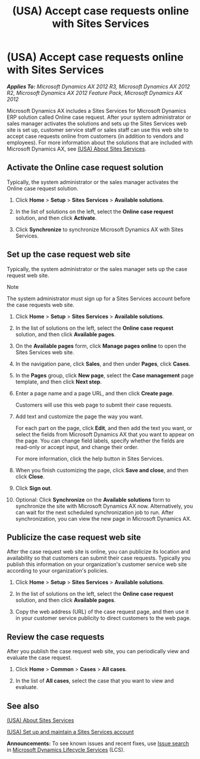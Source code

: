 ﻿---
title: (USA) Accept case requests online with Sites Services
TOCTitle: (USA) Accept case requests online with Sites Services
ms:assetid: b95319ad-cc44-47b8-8b34-5c8af0bf2981
ms:mtpsurl: https://technet.microsoft.com/en-us/library/Hh242763(v=AX.60)
ms:contentKeyID: 36059116
ms.date: 04/18/2014
mtps_version: v=AX.60
---

# (USA) Accept case requests online with Sites Services 


_**Applies To:** Microsoft Dynamics AX 2012 R3, Microsoft Dynamics AX 2012 R2, Microsoft Dynamics AX 2012 Feature Pack, Microsoft Dynamics AX 2012_

Microsoft Dynamics AX includes a Sites Services for Microsoft Dynamics ERP solution called Online case request. After your system administrator or sales manager activates the solutions and sets up the Sites Services web site is set up, customer service staff or sales staff can use this web site to accept case requests online from customers (in addition to vendors and employees). For more information about the solutions that are included with Microsoft Dynamics AX, see [(USA) About Sites Services](usa-about-sites-services.md).

## Activate the Online case request solution

Typically, the system administrator or the sales manager activates the Online case request solution.

1.  Click **Home** \> **Setup** \> **Sites Services** \> **Available solutions**.

2.  In the list of solutions on the left, select the **Online case request** solution, and then click **Activate**.

3.  Click **Synchronize** to synchronize Microsoft Dynamics AX with Sites Services.

## Set up the case request web site

Typically, the system administrator or the sales manager sets up the case request web site.


> [!NOTE]
> <P>The system administrator must sign up for a Sites Services account before the case requests web site.</P>



1.  Click **Home** \> **Setup** \> **Sites Services** \> **Available solutions**.

2.  In the list of solutions on the left, select the **Online case request** solution, and then click **Available pages**.

3.  On the **Available pages** form, click **Manage pages online** to open the Sites Services web site.

4.  In the navigation pane, click **Sales**, and then under **Pages**, click **Cases**.

5.  In the **Pages** group, click **New page**, select the **Case management** page template, and then click **Next step**.

6.  Enter a page name and a page URL, and then click **Create page**.
    
    Customers will use this web page to submit their case requests.

7.  Add text and customize the page the way you want.
    
    For each part on the page, click **Edit**, and then add the text you want, or select the fields from Microsoft Dynamics AX that you want to appear on the page. You can change field labels, specify whether the fields are read-only or accept input, and change their order.
    
    For more information, click the help button in Sites Services.

8.  When you finish customizing the page, click **Save and close**, and then click **Close**.

9.  Click **Sign out**.

10. Optional: Click **Synchronize** on the **Available solutions** form to synchronize the site with Microsoft Dynamics AX now. Alternatively, you can wait for the next scheduled synchronization job to run. After synchronization, you can view the new page in Microsoft Dynamics AX.

## Publicize the case request web site

After the case request web site is online, you can publicize its location and availability so that customers can submit their case requests. Typically you publish this information on your organization's customer service web site according to your organization's policies.

1.  Click **Home** \> **Setup** \> **Sites Services** \> **Available solutions**.

2.  In the list of solutions on the left, select the **Online case request** solution, and then click **Available pages**.

3.  Copy the web address (URL) of the case request page, and then use it in your customer service publicity to direct customers to the web page.

## Review the case requests

After you publish the case request web site, you can periodically view and evaluate the case request.

1.  Click **Home** \> **Common** \> **Cases** \> **All cases**.

2.  In the list of **All cases**, select the case that you want to view and evaluate.

## See also

[(USA) About Sites Services](usa-about-sites-services.md)

[(USA) Set up and maintain a Sites Services account](usa-set-up-and-maintain-a-sites-services-account.md)

  
**Announcements:** To see known issues and recent fixes, use [Issue search](http://go.microsoft.com/fwlink/?linkid=389258) in [Microsoft Dynamics Lifecycle Services](http://go.microsoft.com/fwlink/?linkid=306505) (LCS).

